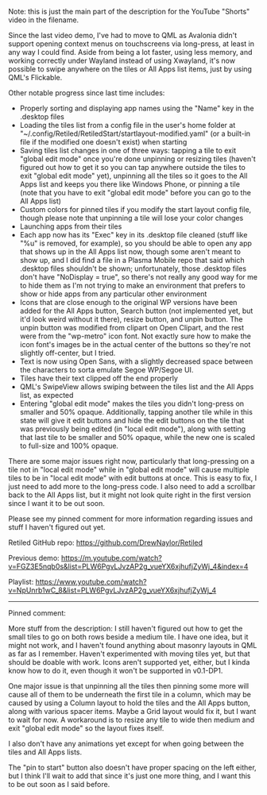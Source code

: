 Note: this is just the main part of the description for the YouTube "Shorts" video in the filename.

Since the last video demo, I've had to move to QML as Avalonia didn't support opening context menus on touchscreens via long-press, at least in any way I could find. Aside from being a lot faster, using less memory, and working correctly under Wayland instead of using Xwayland, it's now possible to swipe anywhere on the tiles or All Apps list items, just by using QML's Flickable.

Other notable progress since last time includes:
- Properly sorting and displaying app names using the "Name" key in the .desktop files
- Loading the tiles list from a config file in the user's home folder at "~/.config/Retiled/RetiledStart/startlayout-modified.yaml" (or a built-in file if the modified one doesn't exist) when starting
- Saving tiles list changes in one of three ways: tapping a tile to exit "global edit mode" once you're done unpinning or resizing tiles (haven't figured out how to get it so you can tap anywhere outside the tiles to exit "global edit mode" yet), unpinning all the tiles so it goes to the All Apps list and keeps you there like Windows Phone, or pinning a tile (note that you have to exit "global edit mode" before you can go to the All Apps list)
- Custom colors for pinned tiles if you modify the start layout config file, though please note that unpinning a tile will lose your color changes
- Launching apps from their tiles
- Each app now has its "Exec" key in its .desktop file cleaned (stuff like "%u" is removed, for example), so you should be able to open any app that shows up in the All Apps list now, though some aren't meant to show up, and I did find a file in a Plasma Mobile repo that said which .desktop files shouldn't be shown; unfortunately, those .desktop files don't have "NoDisplay = true", so there's not really any good way for me to hide them as I'm not trying to make an environment that prefers to show or hide apps from any particular other environment
- Icons that are close enough to the original WP versions have been added for the All Apps button, Search button (not implemented yet, but it'd look weird without it there), resize button, and unpin button. The unpin button was modified from clipart on Open Clipart, and the rest were from the "wp-metro" icon font. Not exactly sure how to make the icon font's images be in the actual center of the buttons so they're not slightly off-center, but I tried.
- Text is now using Open Sans, with a slightly decreased space between the characters to sorta emulate Segoe WP/Segoe UI.
- Tiles have their text clipped off the end properly
- QML's SwipeView allows swiping between the tiles list and the All Apps list, as expected
- Entering "global edit mode" makes the tiles you didn't long-press on smaller and 50% opaque. Additionally, tapping another tile while in this state will give it edit buttons and hide the edit buttons on the tile that was previously being edited (in "local edit mode"), along with setting that last tile to be smaller and 50% opaque, while the new one is scaled to full-size and 100% opaque.

There are some major issues right now, particularly that long-pressing on a tile not in "local edit mode" while in "global edit mode" will cause multiple tiles to be in "local edit mode" with edit buttons at once. This is easy to fix, I just need to add more to the long-press code. I also need to add a scrollbar back to the All Apps list, but it might not look quite right in the first version since I want it to be out soon.

Please see my pinned comment for more information regarding issues and stuff I haven't figured out yet.

Retiled GitHub repo:
https://github.com/DrewNaylor/Retiled

Previous demo:
https://m.youtube.com/watch?v=FGZ3E5nqb0s&list=PLW6PgvLJvzAP2g_vueYX6xjhufjZyWj_4&index=4

Playlist:
https://www.youtube.com/watch?v=NpUnrb1wC_8&list=PLW6PgvLJvzAP2g_vueYX6xjhufjZyWj_4

---

Pinned comment:

More stuff from the description:
I still haven't figured out how to get the small tiles to go on both rows beside a medium tile. I have one idea, but it might not work, and I haven't found anything about masonry layouts in QML as far as I remember. Haven't experimented with moving tiles yet, but that should be doable with work. Icons aren't supported yet, either, but I kinda know how to do it, even though it won't be supported in v0.1-DP1.

One major issue is that unpinning all the tiles then pinning some more will cause all of them to be underneath the first tile in a column, which may be caused by using a Column layout to hold the tiles and the All Apps button, along with various spacer items. Maybe a Grid layout would fix it, but I want to wait for now. A workaround is to resize any tile to wide then medium and exit "global edit mode" so the layout fixes itself.

I also don't have any animations yet except for when going between the tiles and All Apps lists.

The "pin to start" button also doesn't have proper spacing on the left either, but I think I'll wait to add that since it's just one more thing, and I want this to be out soon as I said before.
